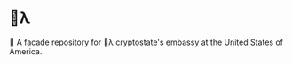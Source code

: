 # 💚λ

💚 A facade repository for 💚λ cryptostate's embassy at the United States of America.



















